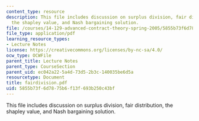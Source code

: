 ```yaml
---
content_type: resource
description: This file includes discussion on surplus division, fair distribution,
  the shapley value, and Nash bargaining solution.
file: /courses/14-129-advanced-contract-theory-spring-2005/5855b73f6d7875b6f13f693b250c43bf_fairdivision.pdf
file_type: application/pdf
learning_resource_types:
- Lecture Notes
license: https://creativecommons.org/licenses/by-nc-sa/4.0/
ocw_type: OCWFile
parent_title: Lecture Notes
parent_type: CourseSection
parent_uid: ec042a22-5a4d-73d5-2b3c-140035be6d5a
resourcetype: Document
title: fairdivision.pdf
uid: 5855b73f-6d78-75b6-f13f-693b250c43bf
---
```

This file includes discussion on surplus division, fair distribution, the shapley value, and Nash bargaining solution.